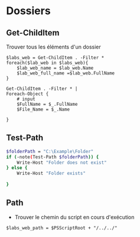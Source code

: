 # Dossiers

## Get-ChildItem

Trouver tous les éléments d'un dossier

```shell
$labs_web = Get-ChildItem . -Filter * 
foreach($lab_web in $labs_web){
    $lab_web_name = $lab_web.Name
    $lab_web_full_name =$lab_web.FullName 
}
```

```shell
Get-ChildItem . -Filter * | 
Foreach-Object {
    # input
    $FullName = $_.FullName
    $File_Name = $_.Name

}
```


## Test-Path

```bash
$folderPath = "C:\Example\Folder"
if (-note(Test-Path $folderPath)) {
    Write-Host "Folder does not exist"
} else {
    Write-Host "Folder exists"
    
}
```

## Path 

- Trouver le chemin du script en cours d'exécution

```shell
$labs_web_path = $PSScriptRoot + "/../../"
```